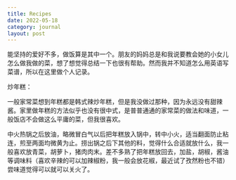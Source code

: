 ```yaml
---
title: Recipes
date: 2022-05-18
category: journal
layout: post
---
```


能坚持的爱好不多，做饭算是其中一个。朋友的妈妈总是和我说要教会她的小女儿怎么做我做的菜，想了想觉得总结一下也很有帮助。然而我并不知道怎么用英语写菜谱，所以在这里做个人记录。

炒年糕：

一般家常菜想到年糕都是韩式辣炒年糕，但是我没做过那种，因为永远没有甜辣酱。家里做年糕的方法似乎也没有很中式，是普普通通的家常菜的做法和味道，一般饭店不会做这么平庸的菜，但我很喜欢。

中火热锅之后放油，略微冒白气以后把年糕放入锅中，转中小火，适当翻面防止粘连，煎至两面均微黄为止。捞出锅之后下其他的料，觉得什么合适就放什么，我一般喜欢放青菜，胡萝卜，猪肉肉末。差不多熟了把年糕放回去，加盐，胡椒，酱油等调味料（喜欢辛辣的可以加辣椒粉，我一般会放花椒，最近试了孜然粉也不错）尝味道觉得可以就可以关火了。

